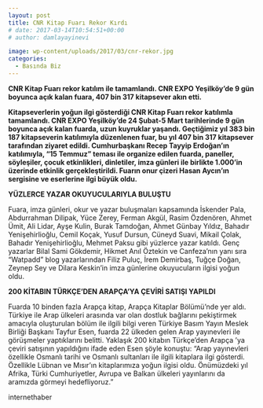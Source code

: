 ```yaml
---
layout: post
title: CNR Kitap Fuarı Rekor Kırdı
# date: 2017-03-14T10:54:51+00:00
# author: damlayayinevi

image: wp-content/uploads/2017/03/cnr-rekor.jpg
categories:
  - Basında Biz
---
```

**CNR Kitap Fuarı rekor katılım ile tamamlandı. CNR EXPO Yeşilköy’de 9 gün boyunca açık kalan fuara, 407 bin 317 kitapsever akın etti.**

**Kitapseverlerin yoğun ilgi gösterdiği CNR Kitap Fuarı rekor katılımla tamamlandı. CNR EXPO Yeşilköy&#8217;de 24 Şubat-5 Mart tarihlerinde 9 gün boyunca açık kalan fuarda, uzun kuyruklar yaşandı. Geçtiğimiz yıl 383 bin 187 kitapseverin katılımıyla düzenlenen fuar, bu yıl 407 bin 317 kitapsever tarafından ziyaret edildi. Cumhurbaşkanı Recep Tayyip Erdoğan’ın katılımıyla, &#8220;15 Temmuz&#8221; teması ile organize edilen fuarda, paneller, söyleşiler, çocuk etkinlikleri, dinletiler, imza günleri ile birlikte 1.000’in üzerinde etkinlik gerçekleştirildi. Fuarın onur çizeri Hasan Aycın’ın sergisine ve eserlerine ilgi büyük oldu.**

**YÜZLERCE YAZAR OKUYUCULARIYLA BULUŞTU**

Fuara, imza günleri, okur ve yazar buluşmaları kapsamında İskender Pala, Abdurrahman Dilipak, Yüce Zerey, Ferman Akgül, Rasim Özdenören, Ahmet Ümit, Ali Lidar, Ayşe Kulin, Burak Tamdoğan, Ahmet Günbay Yıldız, Bahadır Yenişehirlioğlu, Cemil Koçak, Yusuf Dursun, Cüneyd Suavi, Mikail Çolak, Bahadır Yenişehirlioğlu, Mehmet Paksu gibi yüzlerce yazar katıldı. Genç yazarlar Bilal Sami Gökdemir, Hikmet Anıl Öztekin ve Canfeza&#8217;nın yanı sıra &#8220;Watpadd&#8221; blog yazarlarından Filiz Puluç, İrem Demirbaş, Tuğçe Doğan, Zeynep Sey ve Dilara Keskin&#8217;in imza günlerine okuyucuların ilgisi yoğun oldu.

**200 KİTABIN TÜRKÇE&#8217;DEN ARAPÇA&#8217;YA ÇEVİRİ SATIŞI YAPILDI**

Fuarda 10 binden fazla Arapça kitap, Arapça Kitaplar Bölümü’nde yer aldı. Türkiye ile Arap ülkeleri arasında var olan dostluk bağlarını pekiştirmek amacıyla oluşturulan bölüm ile ilgili bilgi veren Türkiye Basım Yayın Meslek Birliği Başkanı Tayfur Esen, fuarda 22 ülkeden gelen Arap yayınevleri ile görüşmeler yaptıklarını belitti. Yaklaşık 200 kitabın Türkçe’den Arapça ’ya çeviri satışının yapıldığını ifade eden Esen şöyle konuştu: “Arap yayınevleri özellikle Osmanlı tarihi ve Osmanlı sultanları ile ilgili kitaplara ilgi gösterdi. Özellikle Lübnan ve Mısır’ın kitaplarımıza yoğun ilgisi oldu. Önümüzdeki yıl Afrika, Türki Cumhuriyetler, Avrupa ve Balkan ülkeleri yayınlarını da aramızda görmeyi hedefliyoruz.”

internethaber